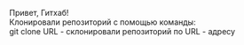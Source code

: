 Привет, Гитхаб!  
Клонировали репозиторий с помощью команды:  
git clone URL - склонировали репозиторий по URL - адресу  
